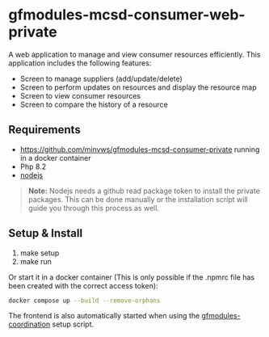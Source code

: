 # gfmodules-mcsd-consumer-web-private

A web application to manage and view consumer resources efficiently. This application includes the following features:

- Screen to manage suppliers (add/update/delete)
- Screen to perform updates on resources and display the resource map
- Screen to view consumer resources
- Screen to compare the history of a resource

## Requirements

- <https://github.com/minvws/gfmodules-mcsd-consumer-private> running in a docker container
- Php 8.2
- [nodejs](https://nodejs.org/en/download/package-manager)

> **Note:** Nodejs needs a github read package token to install the private packages. This can be done manually or the installation script will guide you through this process as well.

## Setup & Install

1. make setup
2. make run

Or start it in a docker container (This is only possible if the .npmrc file has been created with the correct access token):

```bash
docker compose up --build --remove-orphans
```

The frontend is also automatically started when using the [gfmodules-coordination](https://github.com/minvws/gfmodules-coordination-private) setup script.
